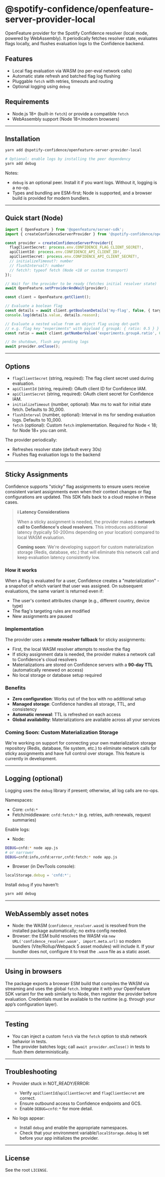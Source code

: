 # @spotify-confidence/openfeature-server-provider-local

OpenFeature provider for the Spotify Confidence resolver (local mode, powered by WebAssembly). It periodically fetches resolver state, evaluates flags locally, and flushes evaluation logs to the Confidence backend.

## Features
- Local flag evaluation via WASM (no per-eval network calls)
- Automatic state refresh and batched flag log flushing
- Pluggable `fetch` with retries, timeouts and routing
- Optional logging using `debug`

## Requirements
- Node.js 18+ (built-in `fetch`) or provide a compatible `fetch`
- WebAssembly support (Node 18+/modern browsers)

---

## Installation

```bash
yarn add @spotify-confidence/openfeature-server-provider-local

# Optional: enable logs by installing the peer dependency
yarn add debug
```

Notes:
- `debug` is an optional peer. Install it if you want logs. Without it, logging is a no-op.
- Types and bundling are ESM-first; Node is supported, and a browser build is provided for modern bundlers.

---

## Quick start (Node)

```ts
import { OpenFeature } from '@openfeature/server-sdk';
import { createConfidenceServerProvider } from '@spotify-confidence/openfeature-server-provider-local';

const provider = createConfidenceServerProvider({
  flagClientSecret: process.env.CONFIDENCE_FLAG_CLIENT_SECRET!,
  apiClientId: process.env.CONFIDENCE_API_CLIENT_ID!,
  apiClientSecret: process.env.CONFIDENCE_API_CLIENT_SECRET!,
  // initializeTimeout?: number
  // flushInterval?: number
  // fetch?: typeof fetch (Node <18 or custom transport)
});

// Wait for the provider to be ready (fetches initial resolver state)
await OpenFeature.setProviderAndWait(provider);

const client = OpenFeature.getClient();

// Evaluate a boolean flag
const details = await client.getBooleanDetails('my-flag', false, { targetingKey: 'user-123' });
console.log(details.value, details.reason);

// Evaluate a nested value from an object flag using dot-path
// e.g. flag key "experiments" with payload { groupA: { ratio: 0.5 } }
const ratio = await client.getNumberValue('experiments.groupA.ratio', 0, { targetingKey: 'user-123' });

// On shutdown, flush any pending logs
await provider.onClose();
```

---

## Options

- `flagClientSecret` (string, required): The flag client secret used during evaluation.
- `apiClientId` (string, required): OAuth client ID for Confidence IAM.
- `apiClientSecret` (string, required): OAuth client secret for Confidence IAM.
- `initializeTimeout` (number, optional): Max ms to wait for initial state fetch. Defaults to 30_000.
- `flushInterval` (number, optional): Interval in ms for sending evaluation logs. Defaults to 10_000.
- `fetch` (optional): Custom `fetch` implementation. Required for Node < 18; for Node 18+ you can omit.

The provider periodically:
- Refreshes resolver state (default every 30s)
- Flushes flag evaluation logs to the backend

---

## Sticky Assignments

Confidence supports "sticky" flag assignments to ensure users receive consistent variant assignments even when their context changes or flag configurations are updated. This SDK falls back to a cloud resolve in these cases.

> **ℹ️ Latency Considerations**
>
> When a sticky assignment is needed, the provider makes a **network call to Confidence's cloud resolvers**. This introduces additional latency (typically 50-200ms depending on your location) compared to local WASM evaluation.
>
> **Coming soon**: We're developing support for custom materialization storage (Redis, database, etc.) that will eliminate this network call and keep evaluation latency consistently low.

### How it works

When a flag is evaluated for a user, Confidence creates a "materialization" - a snapshot of which variant that user was assigned. On subsequent evaluations, the same variant is returned even if:
- The user's context attributes change (e.g., different country, device type)
- The flag's targeting rules are modified
- New assignments are paused

### Implementation

The provider uses a **remote resolver fallback** for sticky assignments:
- First, the local WASM resolver attempts to resolve the flag
- If sticky assignment data is needed, the provider makes a network call to Confidence's cloud resolvers
- Materializations are stored on Confidence servers with a **90-day TTL** (automatically renewed on access)
- No local storage or database setup required

### Benefits

- **Zero configuration**: Works out of the box with no additional setup
- **Managed storage**: Confidence handles all storage, TTL, and consistency
- **Automatic renewal**: TTL is refreshed on each access
- **Global availability**: Materializations are available across all your services

### Coming Soon: Custom Materialization Storage

We're working on support for connecting your own materialization storage repository (Redis, database, file system, etc.) to eliminate network calls for sticky assignments and have full control over storage. This feature is currently in development.

---

## Logging (optional)

Logging uses the `debug` library if present; otherwise, all log calls are no-ops.

Namespaces:
- Core: `cnfd:*`
- Fetch/middleware: `cnfd:fetch:*` (e.g. retries, auth renewals, request summaries)

Enable logs:

- Node:
```bash
DEBUG=cnfd:* node app.js
# or narrower
DEBUG=cnfd:info,cnfd:error,cnfd:fetch:* node app.js
```

- Browser (in DevTools console):
```js
localStorage.debug = 'cnfd:*';
```

Install `debug` if you haven’t:

```bash
yarn add debug
```

---

## WebAssembly asset notes

- Node: the WASM (`confidence_resolver.wasm`) is resolved from the installed package automatically; no extra config needed.
- Browser: the ESM build resolves the WASM via `new URL('confidence_resolver.wasm', import.meta.url)` so modern bundlers (Vite/Rollup/Webpack 5 asset modules) will include it. If your bundler does not, configure it to treat the `.wasm` file as a static asset.

---

## Using in browsers

The package exports a browser ESM build that compiles the WASM via streaming and uses the global `fetch`. Integrate it with your OpenFeature SDK variant for the web similarly to Node, then register the provider before evaluation. Credentials must be available to the runtime (e.g. through your app’s configuration layer).

---

## Testing

- You can inject a custom `fetch` via the `fetch` option to stub network behavior in tests.
- The provider batches logs; call `await provider.onClose()` in tests to flush them deterministically.

---

## Troubleshooting

- Provider stuck in NOT_READY/ERROR:
  - Verify `apiClientId`/`apiClientSecret` and `flagClientSecret` are correct.
  - Ensure outbound access to Confidence endpoints and GCS.
  - Enable `DEBUG=cnfd:*` for more detail.

- No logs appear:
  - Install `debug` and enable the appropriate namespaces.
  - Check that your environment variable/`localStorage.debug` is set before your app initializes the provider.

---

## License

See the root `LICENSE`.

